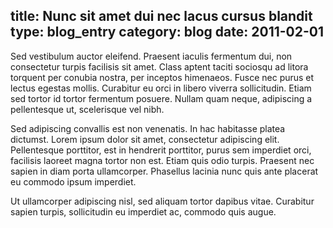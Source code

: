 title: Nunc sit amet dui nec lacus cursus blandit
type: blog_entry
category: blog
date: 2011-02-01
---
Sed vestibulum auctor eleifend. Praesent iaculis fermentum dui, non consectetur turpis facilisis sit amet. Class aptent taciti sociosqu ad litora torquent per conubia nostra, per inceptos himenaeos. Fusce nec purus et lectus egestas mollis. Curabitur eu orci in libero viverra sollicitudin. Etiam sed tortor id tortor fermentum posuere. Nullam quam neque, adipiscing a pellentesque ut, scelerisque vel nibh.

Sed adipiscing convallis est non venenatis. In hac habitasse platea dictumst. Lorem ipsum dolor sit amet, consectetur adipiscing elit. Pellentesque porttitor, est in hendrerit porttitor, purus sem imperdiet orci, facilisis laoreet magna tortor non est. Etiam quis odio turpis. Praesent nec sapien in diam porta ullamcorper. Phasellus lacinia nunc quis ante placerat eu commodo ipsum imperdiet.

Ut ullamcorper adipiscing nisl, sed aliquam tortor dapibus vitae. Curabitur sapien turpis, sollicitudin eu imperdiet ac, commodo quis augue. 

